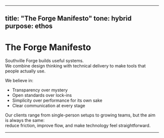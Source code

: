 
---
title: "The Forge Manifesto"
tone: hybrid
purpose: ethos
---

# The Forge Manifesto

Southville Forge builds useful systems.  
We combine design thinking with technical delivery to make tools that people actually use.

We believe in:
- Transparency over mystery  
- Open standards over lock-ins  
- Simplicity over performance for its own sake  
- Clear communication at every stage

Our clients range from single-person setups to growing teams, but the aim is always the same:  
reduce friction, improve flow, and make technology feel straightforward.

---

